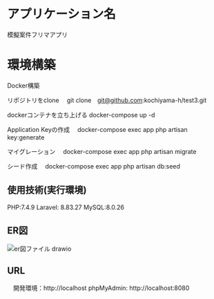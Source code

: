 # アプリケーション名
模擬案件フリマアプリ

# 環境構築

Docker構築


リポジトリをclone
　git clone　git@github.com:kochiyama-h/test3.git

dockerコンテナを立ち上げる
  docker-compose up -d

Application Keyの作成
　docker-compose exec app php artisan key:generate

マイグレーション
　docker-compose exec app php artisan migrate

シード作成
　docker-compose exec app php artisan db:seed


## 使用技術(実行環境)
PHP:7.4.9
Laravel: 8.83.27
MySQL:8.0.26

## ER図
![er図ファイル drawio](https://github.com/user-attachments/assets/64c6f8fe-e505-493d-9e11-972258af5c9b)


## URL
　開発環境：http://localhost
  phpMyAdmin: http://localhost:8080
